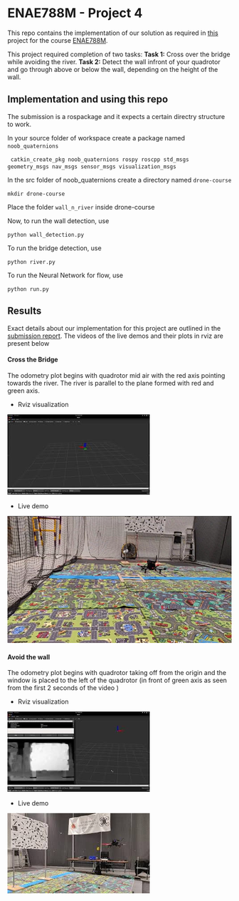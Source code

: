# ENAE788M - Project 4
This repo contains the implementation of our solution as required in [this](https://prgaero.github.io/2019/proj/p4b/) project for the course [ENAE788M](http://prg.cs.umd.edu/enae788m).

This project required completion of two tasks:
**Task 1:** Cross over the bridge while avoiding the river.
**Task 2:** Detect the wall infront of your quadrotor and go through above or below the wall, depending on the height of the wall.

## Implementation and using this repo
The submission is a rospackage and it expects a certain directry structure to work.

In your source folder of workspace create a package named `noob_quaternions`
```
 catkin_create_pkg noob_quaternions rospy roscpp std_msgs geometry_msgs nav_msgs sensor_msgs visualization_msgs
```

In the src folder of noob_quaternions create a directory named `drone-course`
```
mkdir drone-course
```

Place the folder `wall_n_river` inside drone-course

Now, to run the wall detection, use
```
python wall_detection.py
``` 

To run the bridge detection, use
```
python river.py
``` 
To run the Neural Network for flow, use
```
python run.py
``` 
## Results
Exact details about our implementation for this project are outlined in the [submission report](Report.pdf). The videos of the live demos and their plots in rviz are present below

#### Cross the Bridge
The odometry plot begins with quadrotor mid air with the red axis pointing towards the river. The river is parallel to the plane formed with red and green axis.
- Rviz visualization 

[![Alt text](images/mq2.jpg)](https://youtu.be/I7XyC80DMCY)
- Live demo

[![Alt text](images/bridge.PNG)](https://youtu.be/I7XyC80DMCY)

#### Avoid the wall
The odometry plot begins with quadrotor taking off from the origin and the window is placed to the left of the quadrotor (in front of green axis as seen from the first 2 seconds of the video )
- Rviz visualization 

[![Alt text](images/wall.jpg)](https://youtu.be/QEWkkLIMmyA)
- Live demo

[![Alt text](images/wall_mq2.jpg)](https://youtu.be/23Uqc3Fq_Ns)
